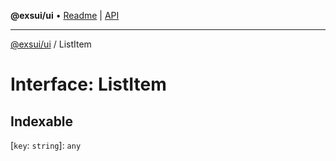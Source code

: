 **@exsui/ui** • [Readme](../README.md) \| [API](../globals.md)

***

[@exsui/ui](../README.md) / ListItem

# Interface: ListItem

## Indexable

 \[`key`: `string`\]: `any`
